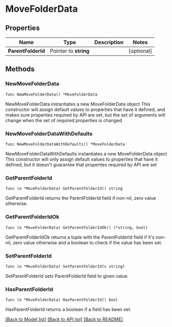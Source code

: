 # MoveFolderData

## Properties

Name | Type | Description | Notes
------------ | ------------- | ------------- | -------------
**ParentFolderId** | Pointer to **string** |  | [optional] 

## Methods

### NewMoveFolderData

`func NewMoveFolderData() *MoveFolderData`

NewMoveFolderData instantiates a new MoveFolderData object
This constructor will assign default values to properties that have it defined,
and makes sure properties required by API are set, but the set of arguments
will change when the set of required properties is changed

### NewMoveFolderDataWithDefaults

`func NewMoveFolderDataWithDefaults() *MoveFolderData`

NewMoveFolderDataWithDefaults instantiates a new MoveFolderData object
This constructor will only assign default values to properties that have it defined,
but it doesn't guarantee that properties required by API are set

### GetParentFolderId

`func (o *MoveFolderData) GetParentFolderId() string`

GetParentFolderId returns the ParentFolderId field if non-nil, zero value otherwise.

### GetParentFolderIdOk

`func (o *MoveFolderData) GetParentFolderIdOk() (*string, bool)`

GetParentFolderIdOk returns a tuple with the ParentFolderId field if it's non-nil, zero value otherwise
and a boolean to check if the value has been set.

### SetParentFolderId

`func (o *MoveFolderData) SetParentFolderId(v string)`

SetParentFolderId sets ParentFolderId field to given value.

### HasParentFolderId

`func (o *MoveFolderData) HasParentFolderId() bool`

HasParentFolderId returns a boolean if a field has been set.


[[Back to Model list]](../README.md#documentation-for-models) [[Back to API list]](../README.md#documentation-for-api-endpoints) [[Back to README]](../README.md)


